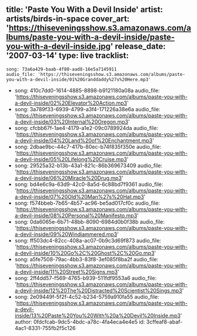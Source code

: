 title: 'Paste You With a Devil Inside'
artist: artists/birds-in-space
cover_art: 'https://thiseveningsshow.s3.amazonaws.com/albums/paste-you-with-a-devil-inside/paste-you-with-a-devil-inside.jpg'
release_date: '2007-03-14'
type: live
tracklist:
  -
    song: 73a6a429-baab-4f80-aad8-16e5a7145911
    audio_file: 'https://thiseveningsshow.s3.amazonaws.com/albums/paste-you-with-a-devil-inside/01%20Granddaddy%27s%20Here.mp3'
  -
    song: 410c7dd0-1614-4885-8898-b9121180a08a
    audio_file: 'https://thiseveningsshow.s3.amazonaws.com/albums/paste-you-with-a-devil-inside/02%20Elevator%20Action.mp3'
  -
    song: 3a789f33-6939-4799-a3f4-171226a38e6a
    audio_file: 'https://thiseveningsshow.s3.amazonaws.com/albums/paste-you-with-a-devil-inside/03%20Internal%20Oregon.mp3'
  -
    song: cfcbb67f-1ae4-4179-a1e2-09c0789924da
    audio_file: 'https://thiseveningsshow.s3.amazonaws.com/albums/paste-you-with-a-devil-inside/04%20Land%20of%20Enchantment.mp3'
  -
    song: 2dbae9bc-44c7-417b-80ec-b74f835f350e
    audio_file: 'https://thiseveningsshow.s3.amazonaws.com/albums/paste-you-with-a-devil-inside/05%20Lifelong%20Cruise.mp3'
  -
    song: 29525a32-b13b-43a1-821c-86b369673409
    audio_file: 'https://thiseveningsshow.s3.amazonaws.com/albums/paste-you-with-a-devil-inside/06%20Miracle%20Drug.mp3'
  -
    song: bd4e6c9a-63d9-42c0-8a5d-6c88bd7f9361
    audio_file: 'https://thiseveningsshow.s3.amazonaws.com/albums/paste-you-with-a-devil-inside/07%20Old%20Man%27s%20Hat.mp3'
  -
    song: f574bbeb-7b65-4b57-ac96-be5ad017cf0c
    audio_file: 'https://thiseveningsshow.s3.amazonaws.com/albums/paste-you-with-a-devil-inside/08%20Personal%20Manifesto.mp3'
  -
    song: 0da6065e-6b71-48bb-8090-6984d0b0f38b
    audio_file: 'https://thiseveningsshow.s3.amazonaws.com/albums/paste-you-with-a-devil-inside/09%20Windjammered.mp3'
  -
    song: ff503dc4-82cc-408a-ac07-0b9c3d69f873
    audio_file: 'https://thiseveningsshow.s3.amazonaws.com/albums/paste-you-with-a-devil-inside/10%20Go%2C%20Ghost%2C%20Go.mp3'
  -
    song: a5fe7508-79ac-4bb3-83f8-3ef085f8ba2f
    audio_file: 'https://thiseveningsshow.s3.amazonaws.com/albums/paste-you-with-a-devil-inside/11%20Street%20Signs.mp3'
  -
    song: 2ff4dd57-f569-4765-b939-511fdf9553a6
    audio_file: 'https://thiseveningsshow.s3.amazonaws.com/albums/paste-you-with-a-devil-inside/12%20The%20Distracted%20Scientist%20Sings.mp3'
  -
    song: 2e09449f-5f2f-4c52-b234-5759a910fa55
    audio_file: 'https://thiseveningsshow.s3.amazonaws.com/albums/paste-you-with-a-devil-inside/13%20Paste%20You%20With%20a%20Devil%20Inside.mp3'
author: 0fdcfcab-9dc5-4bdc-a78c-4fa4eca4e4e5
id: 3cffeaf8-abaf-4ac1-8331-755fb2f5c126
